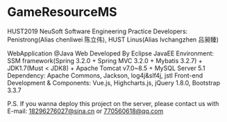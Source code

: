 # GameResourceMS
HUST2019 NeuSoft Software Engineering Practice
Developers: Penistrong(Alias chenliwei 陈立伟), HUST Linus(Alias lvchangzhen 吕昶臻)

WebApplication @Java Web
Developed By Eclipse JavaEE
Environment: SSM framework(Spring 3.2.0 + Spring MVC 3.2.0 + Mybatis 3.2.7) + JDK1.7(Must < JDK8) + Apache Tomcat v7.0~8.5 + MySQL Server 5.1
Dependency: Apache Commons, Jackson, log4j&slf4j, jstl
Front-end Development & Components: Vue.js, Highcharts.js, jQuery 1.8.0, Bootstrap 3.3.7

P.S. If you wanna deploy this project on the server, please contact us with E-mail: 18296276027@sina.cn or 770560618@qq.com
